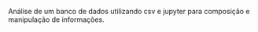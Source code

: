 Análise de um banco de dados utilizando csv e jupyter para composição e manipulação de informações.
